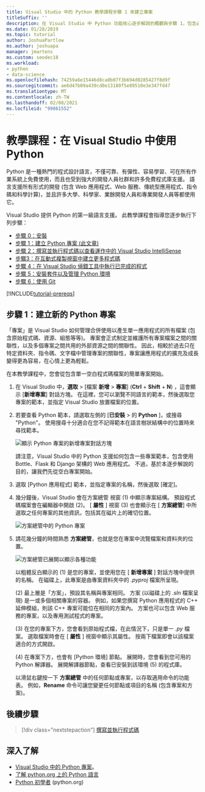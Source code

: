```yaml
---
title: Visual Studio 中的 Python 教學課程步驟 1 來建立專案
titleSuffix: ''
description: 在 Visual Studio 中 Python 功能核心逐步解說的概觀與步驟 1，包含必要條件和建立新的 Python 專案。
ms.date: 01/28/2019
ms.topic: tutorial
author: JoshuaPartlow
ms.author: joshuapa
manager: jmartens
ms.custom: seodec18
ms.workload:
- python
- data-science
ms.openlocfilehash: 74259a6e15446d8ca0b07f3b694d0285427f8d9f
ms.sourcegitcommit: ae6d47b09a439cd0e13180f5e89510e3e347fd47
ms.translationtype: MT
ms.contentlocale: zh-TW
ms.lasthandoff: 02/08/2021
ms.locfileid: "99861552"
---
```

# <a name="tutorial-work-with-python-in-visual-studio"></a>教學課程：在 Visual Studio 中使用 Python

Python 是一種熱門的程式設計語言，不僅可靠、有彈性、容易學習、可在所有作業系統上免費使用，而且也受到強大的開發人員社群和許多免費程式庫支援。 語言支援所有形式的開發 (包含 Web 應用程式、Web 服務、傳統型應用程式、指令碼和科學計算)，並且許多大學、科學家、業餘開發人員和專業開發人員等都使用它。

Visual Studio 提供 Python 的第一級語言支援。 此教學課程會指導您逐步執行下列步驟：

- [步驟 0：安裝](tutorial-working-with-python-in-visual-studio-step-00-installation.md)
- [步驟 1：建立 Python 專案 (此文章)](#step-1-create-a-new-python-project)
- [步驟 2：撰寫並執行程式碼以查看運作中的 Visual Studio IntelliSense](tutorial-working-with-python-in-visual-studio-step-02-writing-code.md)
- [步驟3：在互動式複製視窗中建立更多程式碼](tutorial-working-with-python-in-visual-studio-step-03-interactive-repl.md)
- [步驟 4：在 Visual Studio 偵錯工具中執行已完成的程式](tutorial-working-with-python-in-visual-studio-step-04-debugging.md)
- [步驟 5：安裝套件以及管理 Python 環境](tutorial-working-with-python-in-visual-studio-step-05-installing-packages.md)
- [步驟 6：使用 Git](tutorial-working-with-python-in-visual-studio-step-06-working-with-git.md)

[!INCLUDE[tutorial-prereqs](includes/tutorial-prereqs.md)]

## <a name="step-1-create-a-new-python-project"></a>步驟 1：建立新的 Python 專案

「專案」是 Visual Studio 如何管理合併使用以產生單一應用程式的所有檔案 (包含原始程式碼、資源、組態等等)。 專案會正式制定並維護所有專案檔案之間的關聯性，以及多個專案之間共用的外部資源之間的關聯性。 因此，相較於過去只在特定資料夾、指令碼、文字檔中管理專案的關聯性，專案讓應用程式的擴充及成長變得更為容易，在心情上更為輕鬆。

在本教學課程中，您會從包含單一空白程式碼檔案的簡單專案開始。

1. 在 Visual Studio 中，**選取**  >  [檔案 **新增**  >  **專案**] (**Ctrl** + **Shift** + **N**) ，這會顯示 [**新增專案**] 對話方塊。 在這裡，您可以瀏覽不同語言的範本，然後選取您專案的範本，並指定 Visual Studio 放置檔案的位置。

1. 若要查看 Python 範本，請選取左側的 [**已安裝**  >  的 **Python** ]，或搜尋 "Python"。 使用搜尋十分適合在您不記得範本在語言樹狀結構中的位置時來尋找範本。

    ![顯示 Python 專案的新增專案對話方塊](media/vs-getting-started-python-01-new-project.png)

    請注意，Visual Studio 中的 Python 支援如何包含一些專案範本，包含使用 Bottle、Flask 和 Django 架構的 Web 應用程式。 不過，基於本逐步解說的目的，讓我們先從空白專案開始。

1. 選取 [Python 應用程式] 範本，並指定專案的名稱，然後選取 [確定]。

1. 幾分鐘後，Visual Studio 會在方案總管 視窗 (1) 中顯示專案結構。 預設程式碼檔案會在編輯器中開啟 (2)。 [ **屬性** ] 視窗 (3) 也會顯示在 [ **方案總管**] 中所選取之任何專案的其他資訊，包括其在磁片上的確切位置。

    ![方案總管中的 Python 專案](media/vs-getting-started-python-02-windows.png)

1. 請花幾分鐘的時間熟悉 **方案總管**，也就是您在專案中流覽檔案和資料夾的位置。

    ![方案總管已展開以顯示各種功能](media/vs-getting-started-python-03-solution-explorer.png)

    以粗體反白顯示的 (1) 是您的專案，並使用您在 [ **新增專案** ] 對話方塊中提供的名稱。 在磁碟上，此專案是由專案資料夾中的 *.pyproj* 檔案所呈現。

    (2) 最上層是「方案」，預設其名稱與專案相同。 方案 (以磁碟上的 *.sln* 檔案呈現) 是一或多個相關專案的容器。 例如，如果您撰寫 Python 應用程式的 C++ 延伸模組，則該 C++ 專案可能位在相同的方案內。 方案也可以包含 Web 服務的專案，以及專用測試程式的專案。

    (3) 在您的專案下方，您會看到原始程式檔，在此情況下，只是單一 *.py* 檔案。 選取檔案時會在 [ **屬性** ] 視窗中顯示其屬性。 按兩下檔案即會以該檔案適合的方式開啟。

    (4) 在專案下方，也會有 [Python 環境] 節點。 展開時，您會看到您可用的 Python 解譯器。 展開解譯器節點，查看已安裝到該環境 (5) 的程式庫。

    以滑鼠右鍵按一下 **方案總管** 中的任何節點或專案，以存取適用命令的功能表。 例如，**Rename** 命令可讓您變更任何節點或項目的名稱 (包含專案和方案)。

## <a name="next-step"></a>後續步驟

> [!div class="nextstepaction"]
> [撰寫並執行程式碼](tutorial-working-with-python-in-visual-studio-step-02-writing-code.md)

## <a name="go-deeper"></a>深入了解

- [Visual Studio 中的 Python 專案](managing-python-projects-in-visual-studio.md)。
- [了解 python.org 上的 Python 語言](https://www.python.org)
- [Python 初學者](https://www.python.org/about/gettingstarted/) (python.org)
